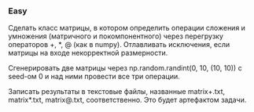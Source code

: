 ### Easy
Сделать класс матрицы, в котором определить операции сложения и умножения 
(матричного и покомпонентного) через перегрузку операторов +, \*, @ (как в numpy). 
Отлавливать исключения, если матрицы на входе некорректной размерности.  

Сгенерировать две матрицы через np.random.randint(0, 10, (10, 10)) 
c seed-ом 0 и над ними провести все три операции.  

Записать результаты в текстовые файлы, 
названные matrix+.txt, matrix*.txt, matrix@.txt, соответственно. 
Это будет артефактом задачи.